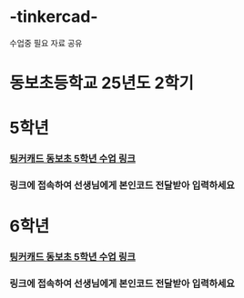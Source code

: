 # -tinkercad-
수업중 필요 자료 공유

# 동보초등학교 25년도 2학기

# 5학년
### [팅커캐드 동보초 5학년 수업 링크](https://www.tinkercad.com/joinclass/2BWCFYCAQ)
### 링크에 접속하여 선생님에게 본인코드 전달받아 입력하세요


# 6학년
### [팅커캐드 동보초 5학년 수업 링크](https://www.tinkercad.com/joinclass/NJT8KSPDR)
### 링크에 접속하여 선생님에게 본인코드 전달받아 입력하세요
